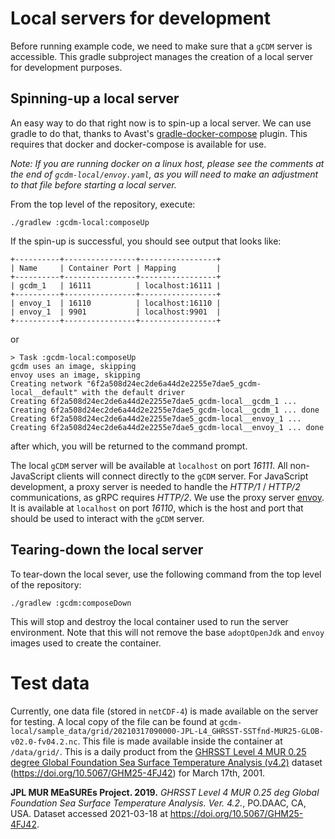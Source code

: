 # Local servers for development

Before running example code, we need to make sure that a `gCDM` server is accessible.
This gradle subproject manages the creation of a local server for development purposes.

<a id="spin-up" />

## Spinning-up a local server

An easy way to do that right now is to spin-up a local server.
We can use gradle to do that, thanks to Avast's [gradle-docker-compose](https://github.com/avast/gradle-docker-compose-plugin) plugin.
This requires that docker and docker-compose is available for use.

_Note: If you are running docker on a linux host, please see the comments at the end of `gcdm-local/envoy.yaml`, as you will need to make an adjustment to that file before starting a local server._

From the top level of the repository, execute:

~~~shell
./gradlew :gcdm-local:composeUp
~~~

If the spin-up is successful, you should see output that looks like:

~~~shell
+----------+----------------+-----------------+
| Name     | Container Port | Mapping         |
+----------+----------------+-----------------+
| gcdm_1   | 16111          | localhost:16111 |
+----------+----------------+-----------------+
| envoy_1  | 16110          | localhost:16110 |
| envoy_1  | 9901           | localhost:9901  |
+----------+----------------+-----------------+
~~~

or

~~~shell
> Task :gcdm-local:composeUp
gcdm uses an image, skipping
envoy uses an image, skipping
Creating network "6f2a508d24ec2de6a44d2e2255e7dae5_gcdm-local__default" with the default driver
Creating 6f2a508d24ec2de6a44d2e2255e7dae5_gcdm-local__gcdm_1 ...
Creating 6f2a508d24ec2de6a44d2e2255e7dae5_gcdm-local__gcdm_1 ... done
Creating 6f2a508d24ec2de6a44d2e2255e7dae5_gcdm-local__envoy_1 ...
Creating 6f2a508d24ec2de6a44d2e2255e7dae5_gcdm-local__envoy_1 ... done
~~~

after which, you will be returned to the command prompt.

The local `gCDM` server will be available at `localhost` on port _16111_.
All non-JavaScript clients will connect directly to the `gCDM` server.
For JavaScript development, a proxy server is needed to handle the _HTTP/1_ / _HTTP/2_ communications, as gRPC requires _HTTP/2_.
We use the proxy server [envoy](https://www.envoyproxy.io/).
It is available at `localhost` on port _16110_, which is the host and port that should be used to interact with the `gCDM` server.

<a id="tear-down" />

## Tearing-down the local server

To tear-down the local sever, use the following command from the top level of the repository:

~~~shell
./gradlew :gcdm:composeDown
~~~

This will stop and destroy the local container used to run the server environment.
Note that this will not remove the base `adoptOpenJdk` and `envoy` images used to create the container.

# Test data

Currently, one data file (stored in `netCDF-4`) is made available on the server for testing.
A local copy of the file can be found at `gcdm-local/sample_data/grid/20210317090000-JPL-L4_GHRSST-SSTfnd-MUR25-GLOB-v02.0-fv04.2.nc`.
This file is made available inside the container at `/data/grid/`.
This is a daily product from the [GHRSST Level 4 MUR 0.25 degree Global Foundation Sea Surface Temperature Analysis (v4.2)]() dataset (https://doi.org/10.5067/GHM25-4FJ42) for March 17th, 2001.

**JPL MUR MEaSUREs Project. 2019.** _GHRSST Level 4 MUR 0.25 deg Global Foundation Sea Surface Temperature Analysis. Ver. 4.2._, PO.DAAC, CA, USA. Dataset accessed 2021-03-18 at <https://doi.org/10.5067/GHM25-4FJ42>.
